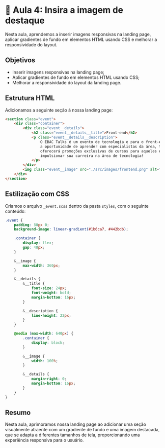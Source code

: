 # 📝 Aula 4: Insira a imagem de destaque

Nesta aula, aprendemos a inserir imagens responsivas na landing page, aplicar gradientes de fundo em elementos HTML usando CSS e melhorar a responsividade do layout.

## Objetivos

-   Inserir imagens responsivas na landing page;
-   Aplicar gradientes de fundo em elementos HTML usando CSS;
-   Melhorar a responsividade do layout da landing page.

## Estrutura HTML

Adicionamos a seguinte seção à nossa landing page:

```html
<section class="event">
    <div class="container">
        <div class="event__details">
            <h2 class="event__details__title">Front-end</h2>
            <p class="event__details__description">
                O EBAC Talks é um evento de tecnologia e para o front-end, tem como objetivo trazer conhecimento e novidades sobre o setor. Durante o evento, os participantes terão
                a oportunidade de aprender com especialistas da área, trocar experiências e se atualizar sobre as últimas tendências e tecnologias. Além disso, o EBAC Talks
                oferecerá promoções exclusivas de cursos para aqueles que desejam aprimorar suas habilidades em front-end. Não perca a chance de participar deste evento incrível e
                impulsionar sua carreira na área de tecnologia!
            </p>
        </div>
        <img class="event__image" src="./src/images/frontend.png" alt="front-end" />
    </div>
</section>
```

## Estilização com CSS

Criamos o arquivo `_event.scss` dentro da pasta `styles`, com o seguinte conteúdo:

```scss
.event {
    padding: 80px 0;
    background-image: linear-gradient(#1b6ca7, #442bdb);

    .container {
        display: flex;
        gap: 40px;
    }

    &__image {
        max-width: 360px;
    }

    &__details {
        &__title {
            font-size: 24px;
            font-weight: bold;
            margin-bottom: 16px;
        }

        &__description {
            line-height: 22px;
        }
    }

    @media (max-width: 640px) {
        .container {
            display: block;
        }

        &__image {
            width: 100%;
        }

        &__details {
            margin-right: 0;
            margin-bottom: 16px;
        }
    }
}
```

## Resumo

Nesta aula, aprimoramos nossa landing page ao adicionar uma seção visualmente atraente com um gradiente de fundo e uma imagem destacada, que se adapta a diferentes tamanhos de tela, proporcionando uma experiência responsiva para o usuário.
